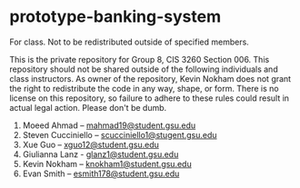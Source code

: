 # prototype-banking-system
For class. Not to be redistributed outside of specified members.

This is the private repository for Group 8, CIS 3260 Section 006. This
repository should not be shared outside of the following individuals
and class instructors. As owner of the repository, Kevin Nokham does
not grant the right to redistribute the code in any way, shape, or form.
There is no license on this repository, so failure to adhere to these
rules could result in actual legal action. Please don't be dumb.

1.	Moeed Ahmad – mahmad19@student.gsu.edu
2.	Steven Cucciniello – scucciniello1@stugent.gsu.edu
3.	Xue Guo – xguo12@student.gsu.edu
4.	Giulianna Lanz - glanz1@student.gsu.edu
5.	Kevin Nokham – knokham1@student.gsu.edu
6.	Evan Smith – esmith178@student.gsu.edu
